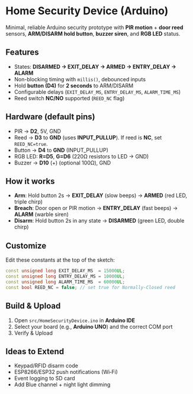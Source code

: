 
# Home Security Device (Arduino)

Minimal, reliable Arduino security prototype with **PIR motion** + **door reed** sensors, **ARM/DISARM hold button**, **buzzer siren**, and **RGB LED** status.

## Features
- States: **DISARMED → EXIT_DELAY → ARMED → ENTRY_DELAY → ALARM**
- Non-blocking timing with `millis()`, debounced inputs
- Hold **button (D4)** for **2 seconds** to ARM/DISARM
- Configurable delays (`EXIT_DELAY_MS`, `ENTRY_DELAY_MS`, `ALARM_TIME_MS`)
- Reed switch **NC/NO** supported (`REED_NC` flag)

## Hardware (default pins)
- PIR → **D2**, 5V, GND
- Reed → **D3** to **GND** (uses **INPUT_PULLUP**). If reed is **NC**, set `REED_NC=true`.
- Button → **D4** to **GND** (INPUT_PULLUP)
- RGB LED: **R=D5**, **G=D6** (220Ω resistors to LED → GND)
- Buzzer → **D10** (+) (optional 100Ω), GND

## How it works
- **Arm**: Hold button 2s → **EXIT_DELAY** (slow beeps) → **ARMED** (red LED, triple chirp)
- **Breach**: Door open or PIR motion → **ENTRY_DELAY** (fast beeps) → **ALARM** (warble siren)
- **Disarm**: Hold button 2s in any state → **DISARMED** (green LED, double chirp)

## Customize
Edit these constants at the top of the sketch:
```cpp
const unsigned long EXIT_DELAY_MS  = 15000UL;
const unsigned long ENTRY_DELAY_MS = 10000UL;
const unsigned long ALARM_TIME_MS  = 60000UL;
const bool REED_NC = false; // set true for Normally-Closed reed
```

## Build & Upload
1. Open `src/HomeSecurityDevice.ino` in **Arduino IDE**
2. Select your board (e.g., **Arduino UNO**) and the correct COM port
3. Verify & Upload

## Ideas to Extend
- Keypad/RFID disarm code
- ESP8266/ESP32 push notifications (Wi‑Fi)
- Event logging to SD card
- Add Blue channel + night light dimming
